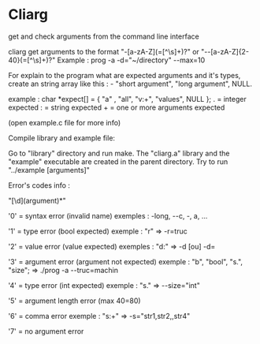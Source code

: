 # Cliarg
get and check arguments from the command line interface

cliarg get arguments to the format "-\[a-zA-Z](=[^\s]\+)?" or "--[a-zA-Z]{2-40}(=[^\s]\+)?"
Example : prog -a -d="~/directory" --max=10

For explain to the program what are expected arguments and it's types, create an string array like this : 
\- "short argument", "long argument", NULL.

example : 
  char \*expect[] = 
  {
    "a"  , "all",
    "v:+", "values",
    NULL
  };
. = integer expected
: = string expected
\+ = one or more arguments expected

(open example.c file for more info)


Compile library and example file:

Go to "library" directory and run make.
The "cliarg.a" library and the "example" executable are created in the parent directory.
Try to run "../example [arguments]"


Error's codes info : 

"\[\d](argument)\*"

'0' = syntax error (invalid name)
      exemples : -long, --c, -, a, ...

'1' = type error (bool expected)
      exemple : "r" => -r=truc

'2' = value error (value expected)
      exemples : "d:" => -d [ou] -d=

'3' = argument error (argument not expected)
      exemple : "b", "bool", "s.", "size"; => ./prog -a --truc=machin

'4' = type error (int expected)
      exemple : "s." => --size="int"

'5' = argument length error (max 40=80)

'6' = comma error
      exemple : "s:+" => -s="str1,str2,,str4"

'7' = no argument error
